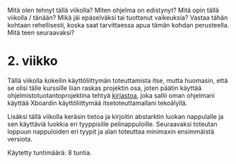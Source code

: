 Mitä olen tehnyt tällä viikolla?
Miten ohjelma on edistynyt?
Mitä opin tällä viikolla / tänään?
Mikä jäi epäselväksi tai tuottanut vaikeuksia? Vastaa tähän kohtaan rehellisesti, koska saat tarvittaessa apua tämän kohdan perusteella.
Mitä teen seuraavaksi?

# 2. viikko

Tällä viikolla kokeilin käyttöliittymän toteuttamista itse, mutta huomasin, että se olisi tälle kurssille liian raskas 
projektin osa, joten päätin käyttää ohjelmistotuotantoprojektina tehtyä [kirjastoa](https://github.com/TiraLabra/chess),
joka sallii oman ohjelmani käyttää Xboardin käyttöliittymää itsetoteuttamallani tekoälyllä.

Lisäksi tällä viikolla keräsin tietoa ja kirjoitin abstarktin luokan nappulalle ja sen käyttäviä luokkia eri tyyppisille pelinappuloille. 
Seuraavaksi toteutan loppuun nappuloiden eri tyypit ja alan toteuttaa minimaxin ensimmäistä versiota.

Käytetty tuntimäärä: 8 tuntia.
